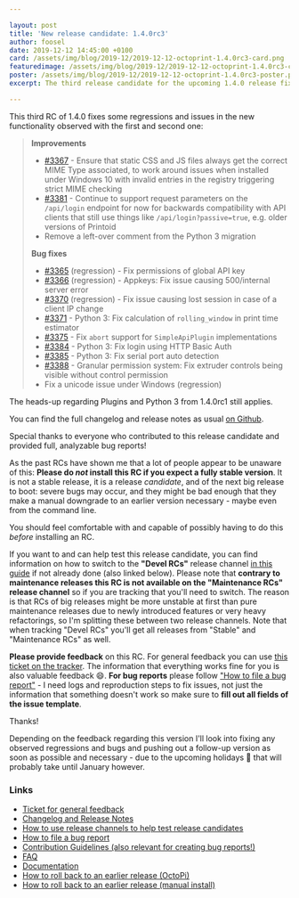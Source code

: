 ```yaml
---

layout: post
title: 'New release candidate: 1.4.0rc3'
author: foosel
date: 2019-12-12 14:45:00 +0100
card: /assets/img/blog/2019-12/2019-12-12-octoprint-1.4.0rc3-card.png
featuredimage: /assets/img/blog/2019-12/2019-12-12-octoprint-1.4.0rc3-card.png
poster: /assets/img/blog/2019-12/2019-12-12-octoprint-1.4.0rc3-poster.png
excerpt: The third release candidate for the upcoming 1.4.0 release fixes some regressions observed with the first and second one.

---
```


This third RC of 1.4.0 fixes some regressions and issues in the new functionality observed with the first and second one:

> **Improvements**
> 
>   * [#3367](https://github.com/foosel/OctoPrint/issues/3367) - Ensure that static CSS and JS files always get the correct MIME Type associated, to work around issues when installed under Windows 10 with invalid entries in the registry triggering strict MIME checking
>   * [#3381](https://github.com/foosel/OctoPrint/issues/3381) - Continue to support request parameters on the `/api/login` endpoint for now for backwards compatibility with API clients that still use things like `/api/login?passive=true`, e.g. older versions of Printoid
>   * Remove a left-over comment from the Python 3 migration
> 
> **Bug fixes**
> 
>   * [#3365](https://github.com/foosel/OctoPrint/issues/3365) (regression) - Fix permissions of global API key
>   * [#3366](https://github.com/foosel/OctoPrint/issues/3366) (regression) - Appkeys: Fix issue causing 500/internal server error
>   * [#3370](https://github.com/foosel/OctoPrint/issues/3370) (regression) - Fix issue causing lost session in case of a client IP change
>   * [#3371](https://github.com/foosel/OctoPrint/issues/3371) - Python 3: Fix calculation of `rolling_window` in print time estimator
>   * [#3375](https://github.com/foosel/OctoPrint/issues/3375) - Fix `abort` support for `SimpleApiPlugin` implementations
>   * [#3384](https://github.com/foosel/OctoPrint/issues/3384) - Python 3: Fix login using HTTP Basic Auth
>   * [#3385](https://github.com/foosel/OctoPrint/issues/3385) - Python 3: Fix serial port auto detection
>   * [#3388](https://github.com/foosel/OctoPrint/issues/3388) - Granular permission system: Fix extruder controls being visible without control permission
>   * Fix a unicode issue under Windows (regression)

The heads-up regarding Plugins and Python 3 from 1.4.0rc1 still applies.

You can find the full changelog and release notes as usual [on Github](https://github.com/foosel/OctoPrint/releases/tag/1.4.0rc3).

Special thanks to everyone who contributed to this release candidate and provided full, analyzable bug reports!

As the past RCs have shown me that a lot of people appear to be unaware of this: **Please do *not* install this RC if you 
expect a fully stable version**. It is not a stable release, it is a release *candidate*, and of the next big release
to boot: severe bugs may occur, and they might be bad enough that they make a manual downgrade to an earlier version 
necessary - maybe even from the command line. 

You should feel comfortable with and capable of possibly having to do this *before* installing an RC.

If you want to and can help test this release candidate, you can find information on how to switch to the 
**"Devel RCs"** release channel [in this guide](https://community.octoprint.org/t/how-to-use-the-release-channels-to-help-test-release-candidates/402)
if not already done (also linked below). Please note that **contrary to maintenance releases this RC is not available
on the "Maintenance RCs" release channel** so if you are tracking that you'll need to switch. The reason is that 
RCs of big releases might be more unstable at first than pure maintenance releases due to newly introduced features
or very heavy refactorings, so I'm splitting these between two release channels. Note that when tracking "Devel RCs" 
you'll get all releases from "Stable" and "Maintenance RCs" as well.

**Please provide feedback** on this RC. For general feedback you can use 
[this ticket on the tracker](https://github.com/foosel/OctoPrint/issues/3389).
The information that everything works fine for you is also valuable feedback 😄. **For bug reports** please follow
["How to file a bug report"](https://github.com/foosel/OctoPrint/blob/master/CONTRIBUTING.md#how-to-file-a-bug-report) - 
I need logs and reproduction steps to fix issues, not just the information that something doesn't work so make sure to
**fill out all fields of the issue template**.

Thanks!

Depending on the feedback regarding this version I'll look into fixing 
any observed regressions and bugs and pushing out a follow-up version 
as soon as possible and necessary - due to the upcoming holidays 🎄 that will 
probably take until January however.

### Links

  * [Ticket for general feedback](https://github.com/foosel/OctoPrint/issues/3389)
  * [Changelog and Release Notes](https://github.com/foosel/OctoPrint/releases/tag/1.4.0rc3)
  * [How to use release channels to help test release candidates](https://community.octoprint.org/t/how-to-use-the-release-channels-to-help-test-release-candidates/402)
  * [How to file a bug report](https://github.com/foosel/OctoPrint/blob/master/CONTRIBUTING.md#how-to-file-a-bug-report)
  * [Contribution Guidelines (also relevant for creating bug reports!)](https://github.com/foosel/OctoPrint/blob/master/CONTRIBUTING.md)
  * [FAQ](https://faq.octoprint.org)
  * [Documentation](http://docs.octoprint.org/)
  * [How to roll back to an earlier release (OctoPi)](https://community.octoprint.org/t/how-can-i-revert-to-an-older-version-of-the-octoprint-installation-on-my-octopi-image/205)
  * [How to roll back to an earlier release (manual install)](https://community.octoprint.org/t/how-can-i-roll-back-to-an-earlier-version-after-an-update/234)
